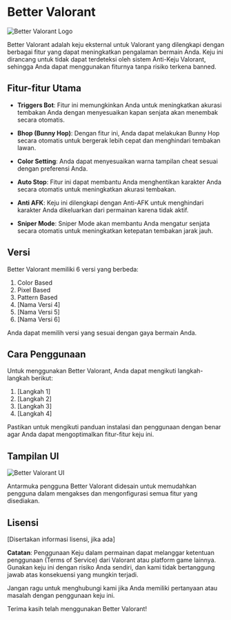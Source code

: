 # Better Valorant

![Better Valorant Logo](https://lh3.googleusercontent.com/drive-viewer/AITFw-xs3sXD_sBmT1ONKKUnYLSqsACt8QBdJXjaHyWRKfa8cp8DnYn-AU5nJIam05E_miurROTV9vxmxTTU_fm2_cYZVVze4Q=s1600)

Better Valorant adalah keju eksternal untuk Valorant yang dilengkapi dengan berbagai fitur yang dapat meningkatkan pengalaman bermain Anda. Keju ini dirancang untuk tidak dapat terdeteksi oleh sistem Anti-Keju Valorant, sehingga Anda dapat menggunakan fiturnya tanpa risiko terkena banned.

## Fitur-fitur Utama

- **Triggers Bot**: Fitur ini memungkinkan Anda untuk meningkatkan akurasi tembakan Anda dengan menyesuaikan kapan senjata akan menembak secara otomatis.

- **Bhop (Bunny Hop)**: Dengan fitur ini, Anda dapat melakukan Bunny Hop secara otomatis untuk bergerak lebih cepat dan menghindari tembakan lawan.

- **Color Setting**: Anda dapat menyesuaikan warna tampilan cheat sesuai dengan preferensi Anda.

- **Auto Stop**: Fitur ini dapat membantu Anda menghentikan karakter Anda secara otomatis untuk meningkatkan akurasi tembakan.

- **Anti AFK**: Keju ini dilengkapi dengan Anti-AFK untuk menghindari karakter Anda dikeluarkan dari permainan karena tidak aktif.

- **Sniper Mode**: Sniper Mode akan membantu Anda mengatur senjata secara otomatis untuk meningkatkan ketepatan tembakan jarak jauh.

## Versi

Better Valorant memiliki 6 versi yang berbeda:
1. Color Based
2. Pixel Based
3. Pattern Based
4. [Nama Versi 4]
5. [Nama Versi 5]
6. [Nama Versi 6]

Anda dapat memilih versi yang sesuai dengan gaya bermain Anda.

## Cara Penggunaan

Untuk menggunakan Better Valorant, Anda dapat mengikuti langkah-langkah berikut:

1. [Langkah 1]
2. [Langkah 2]
3. [Langkah 3]
4. [Langkah 4]

Pastikan untuk mengikuti panduan instalasi dan penggunaan dengan benar agar Anda dapat mengoptimalkan fitur-fitur keju ini.

## Tampilan UI

![Better Valorant UI](https://lh3.googleusercontent.com/drive-viewer/AITFw-zNwCY0wfSMAvq_evy1z0lem3GP2v1CTDtePcs8vXk0QyiTkR_fkVQVGac952yngpvf9mV4WmDiloQPQQ8EKGaao00OTw=s1600)

Antarmuka pengguna Better Valorant didesain untuk memudahkan pengguna dalam mengakses dan mengonfigurasi semua fitur yang disediakan.

## Lisensi

[Disertakan informasi lisensi, jika ada]

**Catatan**: Penggunaan Keju dalam permainan dapat melanggar ketentuan penggunaan (Terms of Service) dari Valorant atau platform game lainnya. Gunakan keju ini dengan risiko Anda sendiri, dan kami tidak bertanggung jawab atas konsekuensi yang mungkin terjadi.

Jangan ragu untuk menghubungi kami jika Anda memiliki pertanyaan atau masalah dengan penggunaan keju ini.

Terima kasih telah menggunakan Better Valorant!
